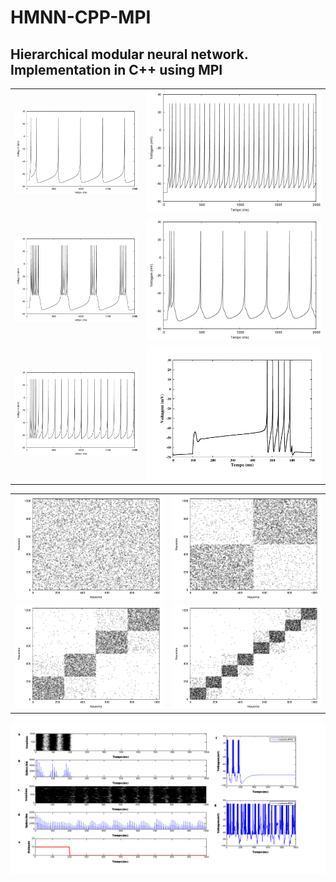 # HMNN-CPP-MPI

## Hierarchical modular neural network. Implementation in C++ using MPI
|||
------------ | -------------
![](/Images/RS.png) | ![](/Images/FS.png)
![](/Images/CHS.png) | ![](/Images/IBS.png)
![](/Images/LTS.png) | ![](/Images/lscell.png)

|||
------------ | -------------
![](/Images/con_rand.png) | ![](/Images/con_m1_p075.png)
![](/Images/con_m2_p075.png) | ![](/Images/con_m3_p075.png)

![](/Images/psth_raster_voltage_pt.png)
